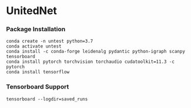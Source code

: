 # UnitedNet


### Package Installation
```
conda create -n untest python=3.7
conda activate untest
conda install -c conda-forge leidenalg pydantic python-igraph scanpy tensorboard
conda install pytorch torchvision torchaudio cudatoolkit=11.3 -c pytorch 
conda install tensorflow
```


### Tensorboard Support 
`tensorboard --logdir=saved_runs`
